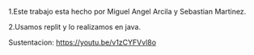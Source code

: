 1.Este trabajo esta hecho por Miguel Angel Arcila y Sebastian Martinez.

2.Usamos replit y lo realizamos en java.

Sustentacion: https://youtu.be/v1zCYFVvl8o
